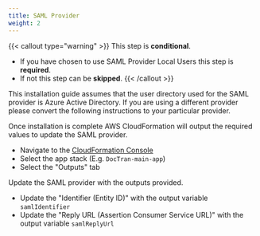 ```yaml
---
title: SAML Provider
weight: 2
---
```


<!--
Copyright Amazon.com, Inc. or its affiliates. All Rights Reserved.
SPDX-License-Identifier: MIT-0
-->

{{< callout type="warning" >}}
This step is **conditional**.

- If you have chosen to use SAML Provider Local Users this step is **required**.
- If not this step can be **skipped**.
{{< /callout >}}

This installation guide assumes that the user directory used for the SAML provider is Azure Active Directory. If you are  using a different provider please convert the following instructions to your particular provider.

Once installation is complete AWS CloudFormation will output the required values to update the SAML provider. 

- Navigate to the [CloudFormation Console](https://console.aws.amazon.com/cloudformation/home)
- Select the app stack (E.g. `DocTran-main-app`)
- Select the "Outputs" tab

Update the SAML provider with the outputs provided.

- Update the "Identifier (Entity ID)" with the output variable `samlIdentifier`
- Update the "Reply URL (Assertion Consumer Service URL)" with the output variable `samlReplyUrl`